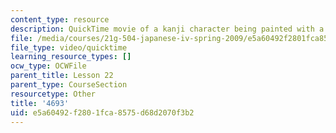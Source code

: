 ```yaml
---
content_type: resource
description: QuickTime movie of a kanji character being painted with a brush.
file: /media/courses/21g-504-japanese-iv-spring-2009/e5a60492f2801fca8575d68d2070f3b2_4693.mov
file_type: video/quicktime
learning_resource_types: []
ocw_type: OCWFile
parent_title: Lesson 22
parent_type: CourseSection
resourcetype: Other
title: '4693'
uid: e5a60492-f280-1fca-8575-d68d2070f3b2
---
```

